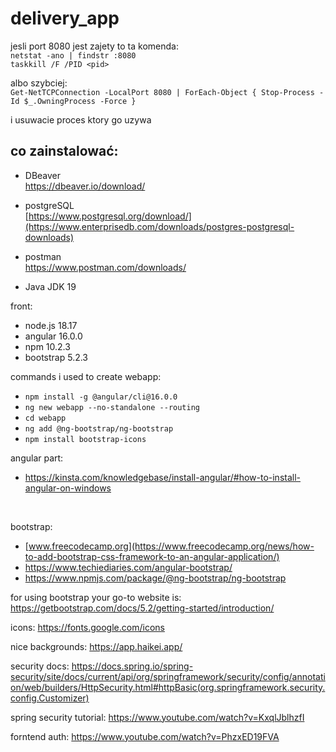 # delivery_app
 jesli port 8080 jest zajety to ta komenda: <br>
 ```netstat -ano | findstr :8080``` <br>
 ```taskkill /F /PID <pid>``` <br>

albo szybciej: <br>
```Get-NetTCPConnection -LocalPort 8080 | ForEach-Object { Stop-Process -Id $_.OwningProcess -Force }```

 i usuwacie proces ktory go uzywa <br>

## co zainstalować: 
- DBeaver <br>
https://dbeaver.io/download/

- postgreSQL <br>
[https://www.postgresql.org/download/](https://www.enterprisedb.com/downloads/postgres-postgresql-downloads)

- postman <br>
https://www.postman.com/downloads/

- Java JDK 19


front:
- node.js 18.17
- angular 16.0.0
- npm 10.2.3
- bootstrap 5.2.3 

commands i used to create webapp:
- ```npm install -g @angular/cli@16.0.0```
- ```ng new webapp --no-standalone --routing```
- ```cd webapp```
- ```ng add @ng-bootstrap/ng-bootstrap```
- ```npm install bootstrap-icons```
  
angular part: <br>
- https://kinsta.com/knowledgebase/install-angular/#how-to-install-angular-on-windows

<br>

bootstrap:
- [www.freecodecamp.org](https://www.freecodecamp.org/news/how-to-add-bootstrap-css-framework-to-an-angular-application/)
- https://www.techiediaries.com/angular-bootstrap/
- https://www.npmjs.com/package/@ng-bootstrap/ng-bootstrap

for using bootstrap your go-to website is: <br>
https://getbootstrap.com/docs/5.2/getting-started/introduction/

icons: https://fonts.google.com/icons

nice backgrounds: https://app.haikei.app/

security docs:
https://docs.spring.io/spring-security/site/docs/current/api/org/springframework/security/config/annotation/web/builders/HttpSecurity.html#httpBasic(org.springframework.security.config.Customizer)

spring security tutorial:
https://www.youtube.com/watch?v=KxqlJblhzfI

forntend auth: 
https://www.youtube.com/watch?v=PhzxED19FVA
